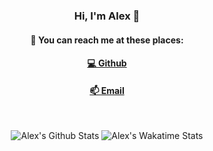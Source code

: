 <h3 align="center">Hi, I'm Alex 👋</h3>

<h4 align="center">🔎 You can reach me at these places:</h4>

<h4 align="center">
  <a href="https://github.com/alexy4744">💻 Github</a>
</h4>

<h4 align="center">  
  <a href="mailto:hello@alexyu.xyz">📫 Email</a>
</h4>

<br>

<p align="center">
  <img alt="Alex's Github Stats" src="https://github-readme-stats.vercel.app/api?username=alexy4744&theme=tokyonight&show_icons=true&count_private=true&hide=issues" />
  <img alt="Alex's Wakatime Stats" src="https://github-readme-stats.vercel.app/api/wakatime?username=alexy4744" />
</p>

<!--
**alexy4744/alexy4744** is a ✨ _special_ ✨ repository because its `README.md` (this file) appears on your GitHub profile.

Here are some ideas to get you started:

- 🔭 I’m currently working on ...
- 🌱 I’m currently learning ...
- 👯 I’m looking to collaborate on ...
- 🤔 I’m looking for help with ...
- 💬 Ask me about ...
- 📫 How to reach me: ...
- 😄 Pronouns: ...
- ⚡ Fun fact: ...
-->

